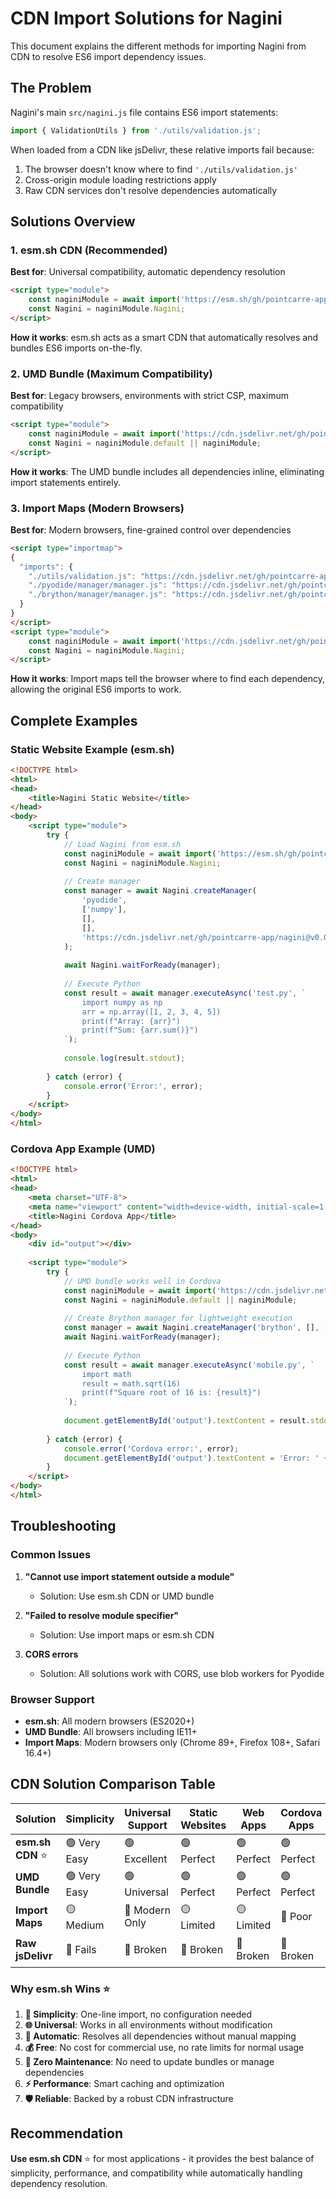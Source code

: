 # CDN Import Solutions for Nagini

This document explains the different methods for importing Nagini from CDN to resolve ES6 import dependency issues.

## The Problem

Nagini's main `src/nagini.js` file contains ES6 import statements:
```javascript
import { ValidationUtils } from './utils/validation.js';
```

When loaded from a CDN like jsDelivr, these relative imports fail because:
1. The browser doesn't know where to find `'./utils/validation.js'`
2. Cross-origin module loading restrictions apply
3. Raw CDN services don't resolve dependencies automatically

## Solutions Overview

### 1. esm.sh CDN (Recommended)

**Best for**: Universal compatibility, automatic dependency resolution

```html
<script type="module">
    const naginiModule = await import('https://esm.sh/gh/pointcarre-app/nagini@v0.0.17/src/nagini.js');
    const Nagini = naginiModule.Nagini;
</script>
```

**How it works**: esm.sh acts as a smart CDN that automatically resolves and bundles ES6 imports on-the-fly.

### 2. UMD Bundle (Maximum Compatibility)

**Best for**: Legacy browsers, environments with strict CSP, maximum compatibility

```html
<script type="module">
    const naginiModule = await import('https://cdn.jsdelivr.net/gh/pointcarre-app/nagini@v0.0.17/src/nagini.umd.js');
    const Nagini = naginiModule.default || naginiModule;
</script>
```

**How it works**: The UMD bundle includes all dependencies inline, eliminating import statements entirely.

### 3. Import Maps (Modern Browsers)

**Best for**: Modern browsers, fine-grained control over dependencies

```html
<script type="importmap">
{
  "imports": {
    "./utils/validation.js": "https://cdn.jsdelivr.net/gh/pointcarre-app/nagini@v0.0.17/src/utils/validation.js",
    "./pyodide/manager/manager.js": "https://cdn.jsdelivr.net/gh/pointcarre-app/nagini@v0.0.17/src/pyodide/manager/manager.js",
    "./brython/manager/manager.js": "https://cdn.jsdelivr.net/gh/pointcarre-app/nagini@v0.0.17/src/brython/manager/manager.js"
  }
}
</script>
<script type="module">
    const naginiModule = await import('https://cdn.jsdelivr.net/gh/pointcarre-app/nagini@v0.0.17/src/nagini.js');
    const Nagini = naginiModule.Nagini;
</script>
```

**How it works**: Import maps tell the browser where to find each dependency, allowing the original ES6 imports to work.

## Complete Examples

### Static Website Example (esm.sh)

```html
<!DOCTYPE html>
<html>
<head>
    <title>Nagini Static Website</title>
</head>
<body>
    <script type="module">
        try {
            // Load Nagini from esm.sh
            const naginiModule = await import('https://esm.sh/gh/pointcarre-app/nagini@v0.0.17/src/nagini.js');
            const Nagini = naginiModule.Nagini;
            
            // Create manager
            const manager = await Nagini.createManager(
                'pyodide',
                ['numpy'],
                [],
                [],
                'https://cdn.jsdelivr.net/gh/pointcarre-app/nagini@v0.0.17/src/pyodide/worker/worker-dist.js'
            );
            
            await Nagini.waitForReady(manager);
            
            // Execute Python
            const result = await manager.executeAsync('test.py', `
                import numpy as np
                arr = np.array([1, 2, 3, 4, 5])
                print(f"Array: {arr}")
                print(f"Sum: {arr.sum()}")
            `);
            
            console.log(result.stdout);
            
        } catch (error) {
            console.error('Error:', error);
        }
    </script>
</body>
</html>
```

### Cordova App Example (UMD)

```html
<!DOCTYPE html>
<html>
<head>
    <meta charset="UTF-8">
    <meta name="viewport" content="width=device-width, initial-scale=1.0">
    <title>Nagini Cordova App</title>
</head>
<body>
    <div id="output"></div>
    
    <script type="module">
        try {
            // UMD bundle works well in Cordova
            const naginiModule = await import('https://cdn.jsdelivr.net/gh/pointcarre-app/nagini@v0.0.17/src/nagini.umd.js');
            const Nagini = naginiModule.default || naginiModule;
            
            // Create Brython manager for lightweight execution
            const manager = await Nagini.createManager('brython', [], [], '', '');
            await Nagini.waitForReady(manager);
            
            // Execute Python
            const result = await manager.executeAsync('mobile.py', `
                import math
                result = math.sqrt(16)
                print(f"Square root of 16 is: {result}")
            `);
            
            document.getElementById('output').textContent = result.stdout;
            
        } catch (error) {
            console.error('Cordova error:', error);
            document.getElementById('output').textContent = 'Error: ' + error.message;
        }
    </script>
</body>
</html>
```

## Troubleshooting

### Common Issues

1. **"Cannot use import statement outside a module"**
   - Solution: Use esm.sh CDN or UMD bundle
   
2. **"Failed to resolve module specifier"**
   - Solution: Use import maps or esm.sh CDN
   
3. **CORS errors**
   - Solution: All solutions work with CORS, use blob workers for Pyodide

### Browser Support

- **esm.sh**: All modern browsers (ES2020+)
- **UMD Bundle**: All browsers including IE11+
- **Import Maps**: Modern browsers only (Chrome 89+, Firefox 108+, Safari 16.4+)

## CDN Solution Comparison Table

| Solution | Simplicity | Universal Support | Static Websites | Web Apps | Cordova Apps | Bundle Size | Load Speed | Offline | Commercial Use | Maintenance |
|----------|------------|-------------------|-----------------|----------|--------------|-------------|------------|---------|----------------|-------------|
| **esm.sh CDN** ⭐ | 🟢 Very Easy | 🟢 Excellent | 🟢 Perfect | 🟢 Perfect | 🟢 Perfect | 🟢 Dynamic | 🟡 Medium | 🔴 No | 🟢 Free | 🟢 None |
| **UMD Bundle** | 🟢 Very Easy | 🟢 Universal | 🟢 Perfect | 🟢 Perfect | 🟢 Perfect | 🟡 ~15KB | 🟢 Fast | 🟢 Yes | 🟢 Free | 🟡 Manual |
| **Import Maps** | 🟡 Medium | 🔴 Modern Only | 🟡 Limited | 🟡 Limited | 🔴 Poor | 🟢 Original | 🔴 Slow | 🟢 Yes | 🟢 Free | 🔴 Complex |
| **Raw jsDelivr** | 🔴 Fails | 🔴 Broken | 🔴 Broken | 🔴 Broken | 🔴 Broken | 🟢 Original | 🔴 Error | 🔴 No | 🟢 Free | N/A |

### Why esm.sh Wins ⭐

1. **🎯 Simplicity**: One-line import, no configuration needed
2. **🌐 Universal**: Works in all environments without modification  
3. **🚀 Automatic**: Resolves all dependencies without manual mapping
4. **💰 Free**: No cost for commercial use, no rate limits for normal usage
5. **🔧 Zero Maintenance**: No need to update bundles or manage dependencies
6. **⚡ Performance**: Smart caching and optimization
7. **🛡️ Reliable**: Backed by a robust CDN infrastructure

## Recommendation

**Use esm.sh CDN** ⭐ for most applications - it provides the best balance of simplicity, performance, and compatibility while automatically handling dependency resolution.
